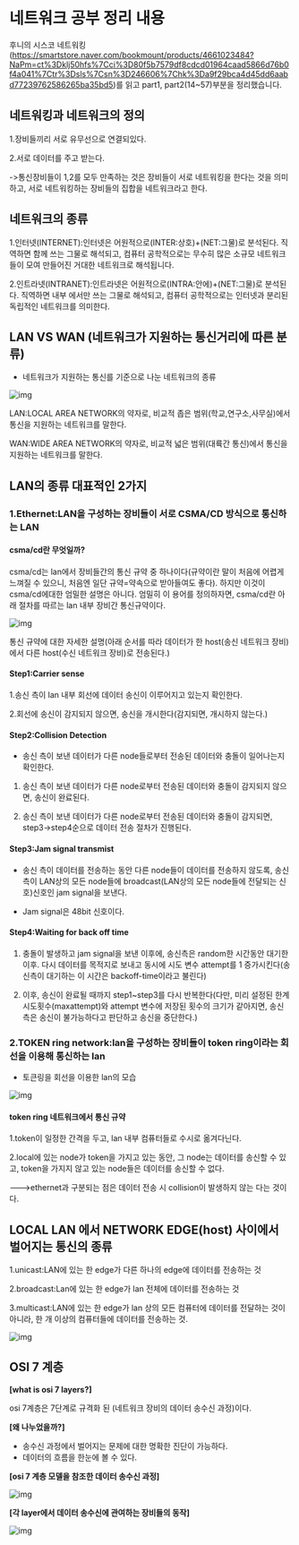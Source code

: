 
# 네트워크 공부 정리 내용 

후니의 시스코 네트워킹(https://smartstore.naver.com/bookmount/products/4661023484?NaPm=ct%3Dklj50hfs%7Cci%3D80f5b7579df8cdcd01964caad5866d76b0f4a041%7Ctr%3Dsls%7Csn%3D246606%7Chk%3Da9f29bca4d45dd6aabd77239762586265ba35bd5)를 읽고 part1, part2(14~57)부분을 정리했습니다.

## 네트워킹과 네트워크의 정의

1.장비들끼리 서로 유무선으로 연결되있다.

2.서로 데이터를 주고 받는다.

->통신장비들이 1,2를 모두 만족하는 것은 장비들이 서로 네트워킹을 한다는 것을 의미하고, 서로 네트워킹하는 장비들의 집합을 네트워크라고 한다.

## 네트워크의 종류

1.인터넷(INTERNET):인터넷은 어원적으로(INTER:상호)+(NET:그물)로 분석된다. 직역하면 함께 쓰는 그물로 해석되고, 컴퓨터 공학적으로는 무수히 많은 소규모 네트워크들이 모여 만들어진 거대한 네트워크로 해석됩니다.

2.인트라넷(INTRANET):인트라넷은 어원적으로(INTRA:안에)+(NET:그물)로 분석된다. 직역하면 내부 에서만 쓰는 그물로 해석되고, 컴퓨터 공학적으로는 인터넷과 분리된 독립적인 네트워크를 의미한다.

## LAN VS WAN (네트워크가 지원하는 통신거리에 따른 분류)

- 네트워크가 지원하는 통신를 기준으로 나눈 네트워크의 종류

![img](https://upload.wikimedia.org/wikipedia/commons/thumb/6/6e/Data_Networks_classification_by_spatial_scope.svg/375px-Data_Networks_classification_by_spatial_scope.svg.png)

LAN:LOCAL AREA NETWORK의 약자로, 비교적 좁은 범위(학교,연구소,사무실)에서 통신을 지원하는 네트워크를 말한다.

WAN:WIDE AREA NETWORK의 약자로, 비교적 넓은 범위(대륙간 통신)에서 통신을 지원하는 네트워크를 말한다.

## LAN의 종류 대표적인 2가지

### 1.Ethernet:LAN을 구성하는 장비들이 서로 CSMA/CD 방식으로 통신하는 LAN

#### csma/cd란 무엇일까?

csma/cd는 lan에서 장비들간의 통신 규약 중 하나이다(규약이란 말이 처음에 어렵게 느껴질 수 있으니, 처음엔 일단 규약=약속으로 받아들여도 좋다). 하지만 이것이 csma/cd에대한 엄밀한 설명은 아니다. 엄밀히 이 용어를 정의하자면, csma/cd란 아래 절차를 따르는 lan 내부 장비간 통신규약이다.

![img](https://upload.wikimedia.org/wikipedia/commons/thumb/3/37/CSMACD-Algorithm.svg/660px-CSMACD-Algorithm.svg.png)

통신 규약에 대한 자세한 설명(아래 순서를 따라 데이터가 한 host(송신 네트워크 장비)에서 다른 host(수신 네트워크 장비)로 전송된다.)

#### Step1:Carrier sense

1.송신 측이 lan 내부 회선에 데이터 송신이 이루어지고 있는지 확인한다.

2.회선에 송신이 감지되지 않으면, 송신을 개시한다(감지되면, 개시하지 않는다.)

#### Step2:Collision Detection

- 송신 측이 보낸 데이터가 다른 node들로부터 전송된 데이터와 충돌이 일어나는지 확인한다.

1. 송신 측이 보낸 데이터가 다른 node로부터 전송된 데이터와 충돌이 감지되지 않으면, 송신이 완료된다.

2. 송신 측이 보낸 데이터가 다른 node로부터 전송된 데이터와 충돌이 감지되면, step3->step4순으로 데이터 전송 절차가 진행된다.

#### Step3:Jam signal transmist
 
- 송신 측이 데이터를 전송하는 동안 다른 node들이 데이터를 전송하지 않도록, 송신 측이 LAN상의 모든 node들에 broadcast(LAN상의 모든 node들에 전달되는 신호)신호인 jam signal을 보낸다.

- Jam signal은 48bit 신호이다.

#### Step4:Waiting for back off time

1. 충돌이 발생하고 jam signal을 보낸 이후에, 송신측은 random한 시간동안 대기한 이후. 다시 데이터를 목적지로 보내고 동시에 시도 변수 attempt를 1 증가시킨다(송신측이 대기하는 이 시간은 backoff-time이라고 불린다)

2. 이후, 송신이 완료될 때까지 step1~step3를 다시 반복한다(다만, 미리 설정된 한계시도횟수(maxattempt)와 attempt 변수에 저장된 횟수의 크기가 같아지면, 송신 측은 송신이 불가능하다고 판단하고 송신을 중단한다.) 

### 2.TOKEN ring network:lan을 구성하는 장비들이 token ring이라는 회선을 이용해 통신하는 lan

- 토큰링을 회선을 이용한 lan의 모습 

![img](https://www.cse.iitk.ac.in/users/dheeraj/cs425/fig.lec07/ring.gif)

#### token ring 네트워크에서 통신 규약

1.token이 일정한 간격을 두고, lan 내부 컴퓨터들로 수시로 옮겨다닌다.

2.local에 있는 node가 token을 가지고 있는 동안, 그 node는 데이터를 송신할 수 있고, token을 가지지 않고 있는 node들은 데이터를 송신할 수 없다.

--->ethernet과 구분되는 점은 데이터 전송 시 collision이 발생하지 않는 다는 것이다.

## LOCAL LAN 에서 NETWORK EDGE(host) 사이에서 벌어지는 통신의 종류

1.unicast:LAN에 있는 한 edge가 다른 하나의 edge에 데이터를 전송하는 것
 
2.broadcast:Lan에 있는 한 edge가 lan 전체에 데이터를 전송하는 것
 
3.multicast:LAN에 있는 한 edge가 lan 상의 모든 컴퓨터에 데이터를 전달하는 것이 아니라, 한 개 이상의 컴퓨터들에 데이터를 전송하는 것.

![img](https://forum.huawei.com/huaweiconnect/data/attachment/forum/201911/20/150616may2y00y2l0yly0q.png) 




## OSI 7 계층

**[what is osi 7 layers?]**

osi 7계층은 7단계로 규격화 된 (네트워크 장비의 데이터 송수신 과정)이다. 

**[왜 나누었을까?]**

- 송수신 과정에서 벌어지는 문제에 대한 명확한 진단이 가능하다.
- 데이터의 흐름을 한눈에 볼 수 있다.

**[osi 7 계층 모델을 참조한 데이터 송수신 과정]**

![img](https://insights.profitap.com/hs-fs/hubfs/The%207%20Layers%20of%20OSI.png?width=840&name=The%207%20Layers%20of%20OSI.png)

**[각 layer에서 데이터 송수신에 관여하는 장비들의 동작]**

![img](http://files.itworld.co.kr/archive/%EC%8A%A4%ED%81%AC%EB%A6%B0%EC%83%B7%202016-06-02%20%EC%98%A4%ED%9B%84%202_56_08(1).jpg)






